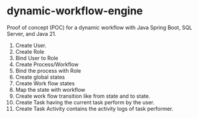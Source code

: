 # dynamic-workflow-engine
Proof of concept (POC) for a dynamic workflow with Java Spring Boot, SQL Server, and Java 21.
1. Create User.
2. Create Role
3. Bind User to Role
4. Create Process/Workflow
5. Bind the process with Role
6. Create global states
7. Create Work flow states
7. Map the state with workflow
8. Create work flow transition like from state and to state.
9. Create Task having the current task perform by the user.
10. Create Task Activity contains the activity logs of task performer.

